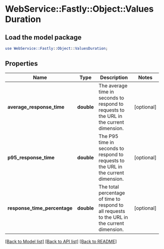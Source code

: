 # WebService::Fastly::Object::ValuesDuration

## Load the model package
```perl
use WebService::Fastly::Object::ValuesDuration;
```

## Properties
Name | Type | Description | Notes
------------ | ------------- | ------------- | -------------
**average_response_time** | **double** | The average time in seconds to respond to requests to the URL in the current dimension. | [optional] 
**p95_response_time** | **double** | The P95 time in seconds to respond to requests to the URL in the current dimension. | [optional] 
**response_time_percentage** | **double** | The total percentage of time to respond to all requests to the URL in the current dimension. | [optional] 

[[Back to Model list]](../README.md#documentation-for-models) [[Back to API list]](../README.md#documentation-for-api-endpoints) [[Back to README]](../README.md)


